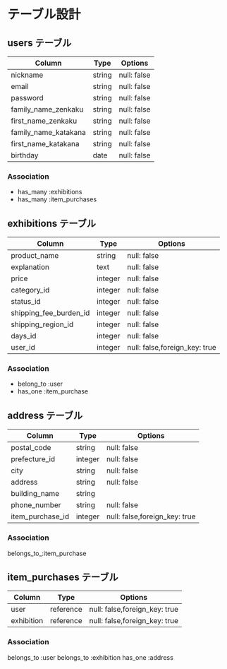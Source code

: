 # テーブル設計

## users テーブル

| Column              | Type   | Options     |
| --------            | ------ | ----------- |
| nickname            | string | null: false |
| email               | string | null: false |
| password            | string | null: false |
| family_name_zenkaku | string | null: false |
| first_name_zenkaku  | string | null: false |
| family_name_katakana| string | null: false |
| first_name_katakana | string | null: false |
| birthday            | date   | null: false |

### Association

- has_many :exhibitions
- has_many :item_purchases

## exhibitions テーブル

| Column                | Type   | Options     |
| ------                | ------ | ----------- |
| product_name          | string | null: false |
| explanation           | text   | null: false |
| price                 | integer| null: false |
| category_id           | integer| null: false |
| status_id             | integer| null: false |
| shipping_fee_burden_id| integer| null: false |
| shipping_region_id    | integer| null: false |
| days_id               | integer| null: false |
| user_id               | integer| null: false,foreign_key: true |

### Association

- belong_to :user
- has_one   :item_purchase

## address テーブル

| Column            | Type       | Options                      |
| ------            | ---------- | -----------                  |
| postal_code       | string     | null: false                  |
| prefecture_id     | integer    | null: false                  |
| city              | string     | null: false                  |
| address           | string     | null: false                  |
| building_name     | string     |                              |
| phone_number      | string     | null: false                  |
| item_purchase_id  | integer    | null: false,foreign_key: true|


### Association

  belongs_to_:item_purchase


## item_purchases テーブル
| Column          | Type       | Options                      |
| ------          | ---------- | -----------                  |
| user            | reference  | null: false,foreign_key: true|
| exhibition      | reference  | null: false,foreign_key: true|

### Association

  belongs_to :user
  belongs_to :exhibition
  has_one :address